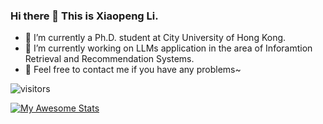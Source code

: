 ### Hi there 👋 This is Xiaopeng Li.
- 🌱 I’m currently a Ph.D. student at City University of Hong Kong.
- 🔭 I’m currently working on LLMs application in the area of Inforamtion Retrieval and Recommendation Systems.
- 👯 Feel free to contact me if you have any problems~

![visitors](https://visitor-badge.laobi.icu/badge?page_id=Xiaopengli1.visitor-badge.readme.1)

[![My Awesome Stats](https://awesome-github-stats.azurewebsites.net/user-stats/Xiaopengli1?cardType=octocat&theme=github&preferLogin=true)](https://git.io/awesome-stats-card)

<!--

Here are some ideas to get you started:

- 🔭 I’m currently working on ...
- 🌱 I’m currently learning ...
- 👯 I’m looking to collaborate on ...
- 🤔 I’m looking for help with ...
- 💬 Ask me about ...
- 📫 How to reach me: ...
- 😄 Pronouns: ...
- ⚡ Fun fact: ...
-->
